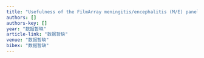 ```yaml
---
title: "Usefulness of the FilmArray meningitis/encephalitis (M/E) panel for the diagnosis of infectious meningitis and encephalitis in Taiwan"
authors: []
authors-key: []
year: "数据暂缺"
article-link: "数据暂缺"
venue: "数据暂缺"
bibex: "数据暂缺"
---
```

